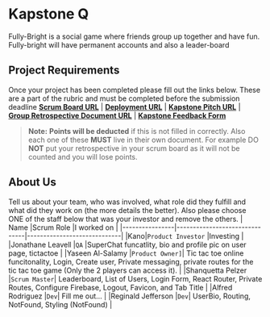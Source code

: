 # Kapstone Q
Fully-Bright is a social game where friends group up together and have fun. Fully-bright will have permanent accounts and also a leader-board 
## Project Requirements
Once your project has been completed please fill out the links below. These are a part of the rubric and must be completed before the submission deadline
**[Scrum Board URL](https://trello.com/b/VV2OpTet/fully-bright)** | 
**[Deployment URL](https://heroku.com/)** | 
**[Kapstone Pitch URL](https://docs.google.com/document/d/1s8TPyLBTY5KwmpV_RQZ5DjJQvjD30PV3O9Qffi4Tgc0/edit?usp=sharing)** | 
**[Group Retrospective Document URL](https://docs.google.com/document/d/1P7WVnZWcpiG3UFGgp48Q9Cy-VI0LmiXNxB8SxSOpk_U/edit?usp=sharing)** |
**[Kapstone Feedback Form](https://docs.google.com/forms/d/1yeIyQH6ZE6y5Z0qB2i8yW5_1Gzfxs8YiJsNlcyjR0WA/edit)**
> **Note:**  **Points will be deducted** if this is not filled in correctly. Also each one of these **MUST** live in their own document. For example DO **NOT** put your retrospective in your scrum board as it will not be counted and you will lose points.
## About Us
Tell us about your team, who was involved, what role did they fulfill and what did they work on (the more details the better). Also please choose ONE of the staff below that was your investor and remove the others.
|      Name          |Scrum Role                          |I worked on                         |
|----------------|-------------------------------|-----------------------------|
|Kano|`Product Investor`            |Investing            |
|Jonathane Leavell         |`QA`            |SuperChat funcatlity, bio and profile pic on user page, tictactoe        |
|Yaseen Al-Salamy          |`Product Owner]`| Tic tac toe online funcitonality, Login, Create user, Private messaging, private routes for the tic tac toe game (Only the 2 players can access it). |
|Shanquetta Pelzer         |`Scrum Master`| Leaderboard, List of Users, Login Form, React Router, Private Routes, Configure Firebase, Logout, Favicon, and Tab Title |
|Alfred Rodriguez          |`Dev`| Fill me out... |
|Reginald Jefferson        |`Dev`| UserBio, Routing, NotFound, Styling (NotFound) |
